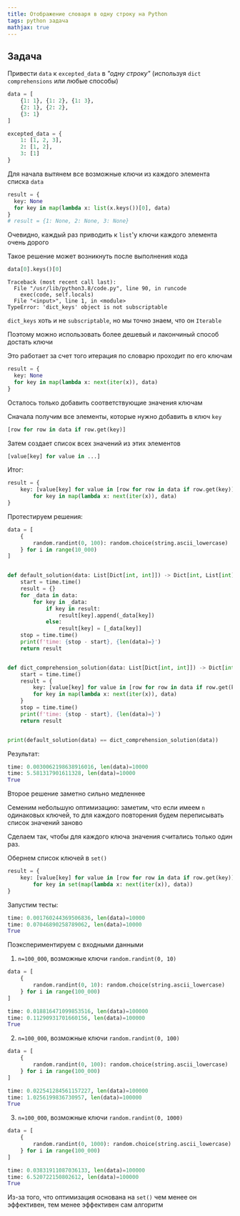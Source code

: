 ```yaml
---
title: Отображение словаря в одну строку на Python
tags: python задача
mathjax: true
---
```

<!--more-->

## Задача

Привести ```data``` к ```excepted_data``` в _"одну строку"_ (используя ```dict comprehensions``` или любые способы)

```python
data = [
    {1: 1}, {1: 2}, {1: 3},
    {2: 1}, {2: 2},
    {3: 1}
]

excepted_data = {
    1: [1, 2, 3],
    2: [1, 2],
    3: [1]
}
```

Для начала вытянем все возможные ключи из каждого элемента списка ```data```

```python
result = {
  key: None
  for key in map(lambda x: list(x.keys())[0], data)
}
# result = {1: None, 2: None, 3: None}
```

Очевидно, каждый раз приводить к ```list```'у ключи каждого элемента очень дорого

Такое решение может возникнуть после выполнения кода

```python
data[0].keys()[0]
```
```
Traceback (most recent call last):
  File "/usr/lib/python3.8/code.py", line 90, in runcode
    exec(code, self.locals)
  File "<input>", line 1, in <module>
TypeError: 'dict_keys' object is not subscriptable
```
```dict_keys``` хоть и не ```subscriptable```, но мы точно знаем, что он ```Iterable```

Поэтому можно использовать более дешевый и лакончиный способ достать ключи

Это работает за счет того итерация по словарю проходит по его ключам

```python
result = {
  key: None
  for key in map(lambda x: next(iter(x)), data)
}
```

Осталось только добавить соответствующие значения ключам

Сначала получим все элементы, которые нужно добавить в ключ ```key```
  ```python
[row for row in data if row.get(key)]
```
Затем создает список всех значений из этих элементов
```python
[value[key] for value in ...]
```
Итог:
```python
result = {
    key: [value[key] for value in [row for row in data if row.get(key)]]
        for key in map(lambda x: next(iter(x)), data)
}
```

Протестируем решения:

```python
data = [
    {
        random.randint(0, 100): random.choice(string.ascii_lowercase)
    } for i in range(10_000)
]


def default_solution(data: List[Dict[int, int]]) -> Dict[int, List[int]]:
    start = time.time()
    result = {}
    for _data in data:
        for key in _data:
            if key in result:
                result[key].append(_data[key])
            else:
                result[key] = [_data[key]]
    stop = time.time()
    print(f'time: {stop - start}, {len(data)=}')
    return result


def dict_comprehension_solution(data: List[Dict[int, int]]) -> Dict[int, List[int]]:
    start = time.time()
    result = {
        key: [value[key] for value in [row for row in data if row.get(key)]]
        for key in map(lambda x: next(iter(x)), data)
    }
    stop = time.time()
    print(f'time: {stop - start}, {len(data)=}')
    return result


print(default_solution(data) == dict_comprehension_solution(data))
```

Результат:
```python
time: 0.0030062198638916016, len(data)=10000
time: 5.581317901611328, len(data)=10000
True
```

Второе решение заметно сильно медленнее

Семеним небольшую оптимизацию: заметим, что если имеем ```n``` одинаковых ключей, то для каждого повторения будем переписывать список значений заново

Сделаем так, чтобы для каждого ключа значения считались только один раз.

Обернем список ключей в ```set()```
```python
result = {
    key: [value[key] for value in [row for row in data if row.get(key)]]
        for key in set(map(lambda x: next(iter(x)), data))
}
```

Запустим тесты:

```python
time: 0.001760244369506836, len(data)=10000
time: 0.07046890258789062, len(data)=10000
True
```

Поэкспериментируем с входными данными

1. ```n=100_000```, возможные ключи ```random.randint(0, 10)```
```python
data = [
    {
        random.randint(0, 10): random.choice(string.ascii_lowercase)
    } for i in range(100_000)
]
```
```python
time: 0.018816471099853516, len(data)=100000
time: 0.11290931701660156, len(data)=100000
True
```
2. ```n=100_000```, возможные ключи ```random.randint(0, 100)```
```python
data = [
    {
        random.randint(0, 100): random.choice(string.ascii_lowercase)
    } for i in range(100_000)
]
```

```python
time: 0.022541284561157227, len(data)=100000
time: 1.0256199836730957, len(data)=100000
True
```
3. ```n=100_000```, возможные ключи ```random.randint(0, 1000)```
```python
data = [
    {
        random.randint(0, 1000): random.choice(string.ascii_lowercase)
    } for i in range(100_000)
]
```
```python
time: 0.03831911087036133, len(data)=100000
time: 6.520722150802612, len(data)=100000
True
```

Из-за того, что оптимизация основана на ```set()``` чем менее он эффективен, тем менее эффективен сам алгоритм
